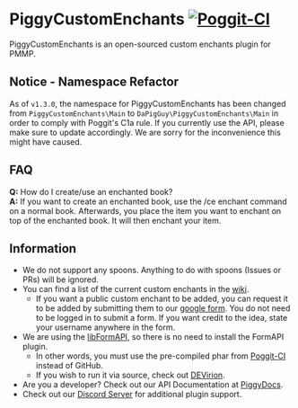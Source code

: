 # PiggyCustomEnchants [![Poggit-CI](https://poggit.pmmp.io/ci.badge/DaPigGuy/PiggyCustomEnchants/PiggyCustomEnchants/master)](https://poggit.pmmp.io/ci/DaPigGuy/PiggyCustomEnchants) 

PiggyCustomEnchants is an open-sourced custom enchants plugin for PMMP.

## Notice - Namespace Refactor
As of `v1.3.0`, the namespace for PiggyCustomEnchants has been changed from `PiggyCustomEnchants\Main` to `DaPigGuy\PiggyCustomEnchants\Main` in order to comply with Poggit's C1a rule. If you currently use the API, please make sure to update accordingly. We are sorry for the inconvenience this might have caused.

<!-- If one question constantly persists, add the Q/A in here. -->
## FAQ
**Q:** How do I create/use an enchanted book? </br>
**A:** If you want to create an enchanted book, use the /ce enchant command on a normal book. Afterwards, you place the item you want to enchant on top of the enchanted book. It will then enchant your item. 

## Information
* We do not support any spoons. Anything to do with spoons (Issues or PRs) will be ignored.
* You can find a list of the current custom enchants in the [wiki](https://github.com/DaPigGuy/PiggyCustomEnchants/wiki/Enchantments).
  * If you want a public custom enchant to be added, you can request it to be added by submitting them to our [google form](https://docs.google.com/forms/d/e/1FAIpQLScfWdk8OyQ6NNw6KiJxP_4CH4GHnKlaFr4VfZIQojk7OPlyoQ/viewform). You do not need to be logged in to submit a form. If you want credit to the idea, state your username anywhere in the form.
* We are using the [libFormAPI](https://github.com/jojoe77777/FormAPI), so there is no need to install the FormAPI plugin.
    * In other words, you must use the pre-compiled phar from [Poggit-CI](https://poggit.pmmp.io/ci/DaPigGuy/PiggyCustomEnchants/~) instead of GitHub.
    * If you wish to run it via source, check out [DEVirion](https://github.com/poggit/devirion).
* Are you a developer? Check out our API Documentation at [PiggyDocs](https://dapigguy.github.io/PiggyCustomEnchants/).
* Check out our [Discord Server](https://discord.gg/ZZewRQH) for additional plugin support.
